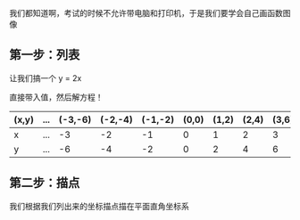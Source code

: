 我们都知道啊，考试的时候不允许带电脑和打印机，于是我们要学会自己画函数图像

## 第一步：列表

让我们搞一个 y = 2x

直接带入值，然后解方程！

|(x,y)|...|(-3,-6)|(-2,-4)|(-1,-2)|(0,0)|(1,2)|(2,4)|(3,6)|...|
|---|---|---|---|---|---|---|---|---|---|
|x|...|-3|-2|-1|0|1|2|3|...|
|y|...|-6|-4|-2|0|2|4|6|...|

## 第二步：描点

我们根据我们列出来的坐标描点描在平面直角坐标系